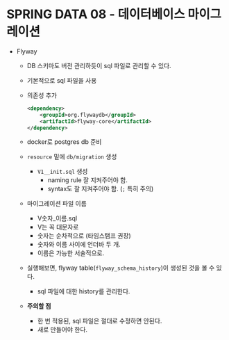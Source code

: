 # SPRING DATA 08 - 데이터베이스 마이그레이션

* Flyway

  * DB 스키마도 버전 관리하듯이 sql 파일로 관리할 수 있다.

  * 기본적으로 sql 파일을 사용

  * 의존성 추가

    ```xml
    <dependency>
        <groupId>org.flywaydb</groupId>
        <artifactId>flyway-core</artifactId>
    </dependency>
    ```

  * docker로 postgres db 준비

  * `resource` 밑에 `db/migration` 생성

    * `V1__init.sql`  생성
      * naming rule 잘 지켜주어야 함.
      * syntax도 잘 지켜주어야 함. (`;`  특히 주의) 

  * 마이그레이션 파일 이름

    * V숫자_이름.sql
    * V는 꼭 대문자로
    * 숫자는 순차적으로 (타임스탬프 권장)
    * 숫자와 이름 사이에 언더바 두 개.
    * 이름은 가능한 서술적으로.

  * 실행해보면, flyway table(`flyway_schema_history`)이 생성된 것을 볼 수 있다.

    * sql 파일에 대한 history를 관리한다.

  * **주의할 점**

    * 한 번 적용된, sql 파일은 절대로 수정하면 안된다.
    * 새로 만들어야 한다.